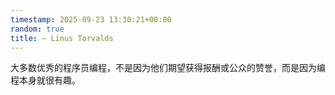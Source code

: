 ```yaml
---
timestamp: 2025-09-23 13:30:21+00:00
random: true
title: — Linus Torvalds
---
```


大多数优秀的程序员编程，不是因为他们期望获得报酬或公众的赞誉，而是因为编程本身就很有趣。